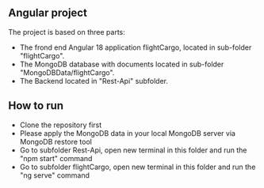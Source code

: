 ## Angular project
The project is based on three parts: 
- The frond end Angular 18 application flightCargo, located in sub-folder "flightCargo".
- The MongoDB database with documents located in sub-folder "MongoDBData/flightCargo".
- The Backend located in "Rest-Api" subfolder.

## How to run
- Clone the repository first
- Please apply the MongoDB data in your local MongoDB server via MongoDB restore tool
- Go to subfolder Rest-Api, open new terminal in this folder and run the "npm start" command
- Go to subfolder flightCargo, open new terminal in this folder and run the "ng serve" command
